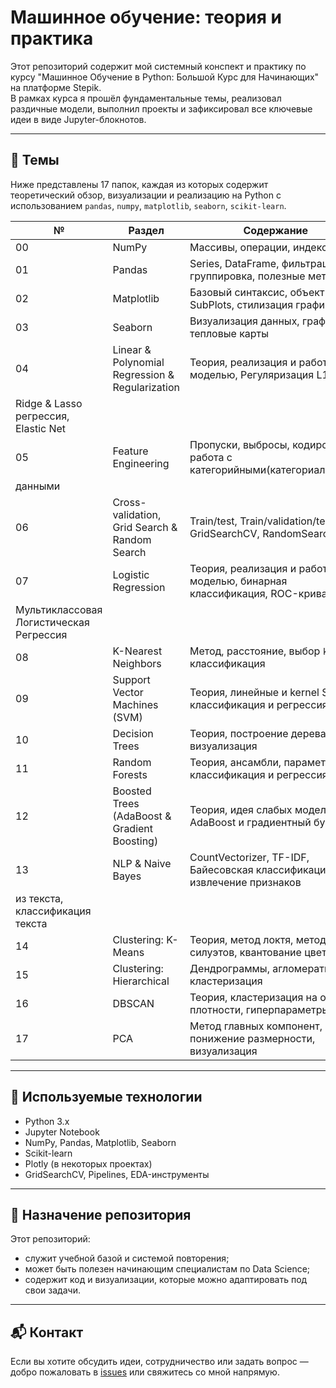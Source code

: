 # Машинное обучение: теория и практика

Этот репозиторий содержит мой системный конспект и практику по курсу "Машинное Обучение в Python: Большой Курс для Начинающих" на платформе Stepik.  
В рамках курса я прошёл фундаментальные темы, реализовал раздичные модели, выполнил проекты и зафиксировал все ключевые идеи в виде Jupyter-блокнотов.

---

## 🧠 Темы

Ниже представлены 17 папок, каждая из которых содержит теоретический обзор, визуализации и реализацию на Python с использованием `pandas`, `numpy`, `matplotlib`, `seaborn`, `scikit-learn`.

| №  | Раздел                                                      | Содержание                                                                |
|----|-------------------------------------------------------------|---------------------------------------------------------------------------|
| 00 | NumPy                                                       | Массивы, операции, индексация                                             |
| 01 | Pandas                                                      | Series, DataFrame, фильтрация, группировка, полезные методы               |
| 02 | Matplotlib                                                  | Базовый синтаксис, объект Figure, SubPlots, стилизация графиков           |
| 03 | Seaborn                                                     | Визуализация данных, графики, тепловые карты                              |
| 04 | Linear & Polynomial Regression & Regularization             | Теория, реализация и работа с моделью, Регуляризация L1 и L2, 
                                                                     Ridge & Lasso регрессия, Elastic Net                                      |
| 05 | Feature Engineering                                         | Пропуски, выбросы, кодирование, работа с категорийными(категориальными) 
                                                                     данными                                                                   |
| 06 | Cross-validation, Grid Search & Random Search               | Train/test, Train/validation/test, GridSearchCV, RandomSearch             |
| 07 | Logistic Regression                                         | Теория, реализация и работа с моделью, бинарная классификация, ROC-кривая,
                                                                     Мультиклассовая Логистическая Регрессия                                   |
| 08 | K-Nearest Neighbors                                         | Метод, расстояние, выбор `k`, классификация                               |
| 09 | Support Vector Machines (SVM)                               | Теория, линейные и kernel SVM, классификация и регрессия                  |
| 10 | Decision Trees                                              | Теория, построение дерева, Gini, визуализация                             |
| 11 | Random Forests                                              | Теория, ансамбли, параметры, классификация и регрессия                    |
| 12 | Boosted Trees (AdaBoost & Gradient Boosting)                | Теория, идея слабых моделей, AdaBoost и градиентный бустинг               |
| 13 | NLP & Naive Bayes                                           | CountVectorizer, TF-IDF, Байесовская классификация, извлечение признаков
                                                                     из текста, классификация текста                                           |
| 14 | Clustering: K-Means                                         | Теория, метод локтя, метод силуэтов, квантование цветов                   |
| 15 | Clustering: Hierarchical                                    | Дендрограммы, агломеративная кластеризация                                |
| 16 | DBSCAN                                                      | Теория, кластеризация на основе плотности, гиперпараметры                 |
| 17 | PCA                                                         | Метод главных компонент, понижение размерности, визуализация              |

---

## 🧰 Используемые технологии

- Python 3.x
- Jupyter Notebook
- NumPy, Pandas, Matplotlib, Seaborn
- Scikit-learn
- Plotly (в некоторых проектах)
- GridSearchCV, Pipelines, EDA-инструменты

---

## 📎 Назначение репозитория

Этот репозиторий:
- служит учебной базой и системой повторения;
- может быть полезен начинающим специалистам по Data Science;
- содержит код и визуализации, которые можно адаптировать под свои задачи.

---

## 📬 Контакт

Если вы хотите обсудить идеи, сотрудничество или задать вопрос — добро пожаловать в [issues](https://github.com/A-Chern0v/ml-course-theory-practice/issues) или свяжитесь со мной напрямую.
